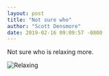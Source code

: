 ```yaml
---
layout: post
title: "Not sure who"
author: "Scott Densmore"
date: 2019-02-16 09:09:57 -0800
---
```


Not sure who is relaxing more.

![Relaxing](/assets/img/15b38822bc.jpg)
